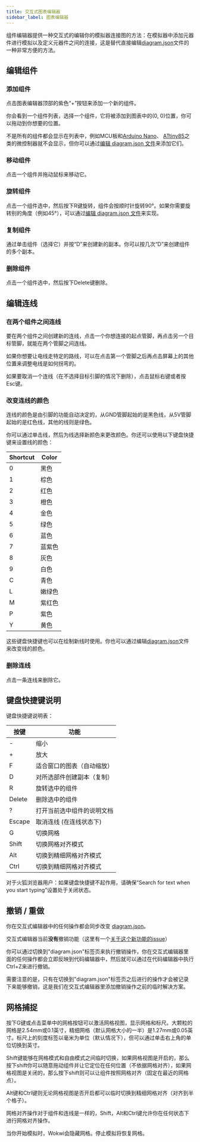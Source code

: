 ```yaml
---
title: 交互式图表编辑器
sidebar_label: 图表编辑器
---
```


组件编辑器提供一种交互式的编辑你的模拟器连接图的方法：在模拟器中添加元器件进行模拟以及定义元器件之间的连接，这是替代直接编辑[diagram.json](../diagram-format)文件的一种非常方便的方法。

## 编辑组件

### 添加组件

点击图表编辑器顶部的紫色“+”按钮来添加一个新的组件。

你会看到一个组件列表，选择一个组件，它将被添加到图表中的(0, 0)位置，你可以拖动到你想要的位置。

不是所有的组件都会显示在列表中，例如MCU板和[Arduino Nano](../parts/wokwi-arduino-nano)、 [ATtiny85](../parts/wokwi-attiny85)之类的微控制器就不会显示，但你可以通过[编辑 diagram.json 文件](../diagram-format#parts)来添加它们。

### 移动组件

点击一个组件并拖动鼠标来移动它。

### 旋转组件

点击一个组件选中，然后按下R键旋转，组件会按顺时针旋转90°。如果你需要旋转别的角度（例如45°），可以通过[编辑 diagram.json 文件](../diagram-format#parts)来实现。

### 复制组件

通过单击组件（选择它）并按“D”来创建新的副本。你可以按几次“D”来创建组件的多个副本。

### 删除组件

点击一个组件选中，然后按下Delete键删除。

## 编辑连线

### 在两个组件之间连线

要在两个组件之间创建新的连线，点击一个你想连接的起点管脚，再点击另一个目标管脚，就能在两个管脚之间连线。

如果你想要让电线走特定的路线，可以在点击第一个管脚之后再点击屏幕上的其他位置来调整电线是如何拐弯的。

如果要取消一个连线（在不选择目标引脚的情况下删除），点击鼠标右键或者按Esc键。

### 改变连线的颜色

连线的颜色是由引脚的功能自动决定的，从GND管脚起始的是黑色线，从5V管脚起始的是红色线，其他的线则是绿色。

你可以通过单击线，然后为线选择新颜色来更改颜色。你还可以使用以下键盘快捷键来设置线的颜色：

| Shortcut | Color  |
| -------- | ------ |
| 0        | 黑色   |
| 1        | 棕色   |
| 2        | 红色   |
| 3        | 橙色   |
| 4        | 金色   |
| 5        | 绿色   |
| 6        | 蓝色   |
| 7        | 蓝紫色 |
| 8        | 灰色   |
| 9        | 白色   |
| C        | 青色   |
| L        | 嫩绿色 |
| M        | 紫红色 |
| P        | 紫色   |
| Y        | 黄色   |

这些键盘快捷键也可以在绘制新线时使用。你也可以通过编辑[diagram.json](../diagram-format#connections)文件来改变线的颜色。

### 删除连线

点击一条连线来删除它。

## 键盘快捷键说明

键盘快捷键说明表：

| 按键   | 功能                        |
| ------ | ----------------------------|
| -      | 缩小                        |
| +      | 放大                        |
| F | 适合窗口的图表（自动缩放） |
| D | 对所选部件创建副本（复制） |
| R      | 旋转选中的组件               |
| Delete | 删除选中的组件               |
| ?      | 打开当前选中组件的说明文档    |
| Escape | 取消连线 (在连线状态下)       |
| G      | 切换网格                     |
| Shift  | 切换网格对齐模式             |
| Alt    | 切换到精细网格对齐模式        |
| Ctrl   | 切换到精细网格对齐模式        |

对于火狐浏览器用户：如果键盘快捷键不起作用，请确保“Search for text when you start typing”设置处于关闭状态。

## 撤销 / 重做

你在交互式编辑器中的任何操作都会同步改变 [diagram.json](../diagram-format)。

交互式编辑器当前**没有**撤销功能（这里有一个[关于这个新功能的issue](https://github.com/wokwi/wokwi-features/issues/77)）

你可以通过切换到"diagram.json"标签页来执行撤销操作，你在交互式编辑器里面的任何操作都会立即反映到代码编辑器中，然后就可以通过在代码编辑器中执行Ctrl+Z来进行撤销。

需要注意的是，只有在切换到"diagram.json"标签页之后进行的操作才会被记录下来能够撤销，这是我们在交互式编辑器里添加撤销操作之前的临时解决方案。

## 网格捕捉

按下G键或点击菜单中的网格按钮可以激活网格视图，显示网格和标尺。大颗粒的网格是2.54mm或0.1英寸，精细网格（默认网格大小的一半）是1.27mm或0.05英寸。标尺上的刻度标签以毫米为单位（默认情况下），但可以通过单击右上角的单位切换到英寸。

Shift键能够在网格模式和自由模式之间临时切换，如果网格视图是开启的，那么按下shift你可以随意拖动组件并让它定位在任何位置（不依据网格对齐），如果网格视图是关闭的，那么按下shift则可以让组件按照网格对齐（固定在最近的网格点）。

Alt键和Ctrl键则无论网格视图是否开启都可以临时切换到精细网格对齐（对齐到半个格子）。

网格对齐操作对于组件和连线是一样的，Shift，Alt和Ctrl键允许你在任何状态下进行网格对齐操作。

当你开始模拟时，Wokwi会隐藏网格。停止模拟将恢复网格。
